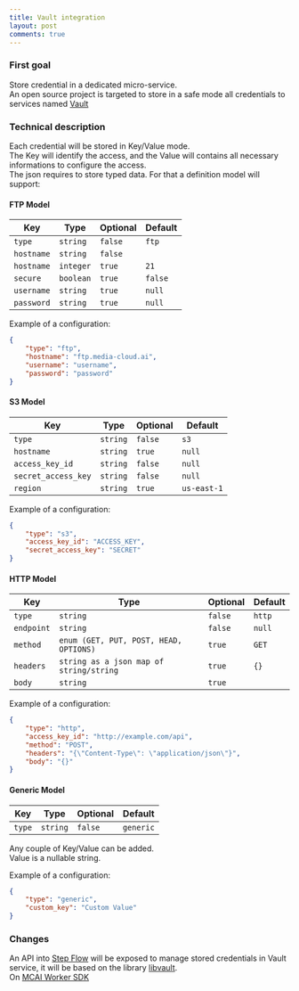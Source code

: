 ```yaml
---
title: Vault integration
layout: post
comments: true
---
```


### First goal
Store credential in a dedicated micro-service.  
An open source project is targeted to store in a safe mode all credentials to services named [Vault](https://www.vaultproject.io/)

### Technical description
Each credential will be stored in Key/Value mode.  
The Key will identify the access, and the Value will contains all necessary informations to configure the access.  
The json requires to store typed data. For that a definition model will support:

#### FTP Model

| Key      | Type      | Optional | Default |
|----------|-----------|----------|---------|
|`type`    | `string`  | `false`  | `ftp`   |
|`hostname`| `string`  | `false`  |         |
|`hostname`| `integer` | `true`   | `21`    |
|`secure`  | `boolean` | `true`   | `false` |
|`username`| `string`  | `true`   | `null`  |
|`password`| `string`  | `true`   | `null`  |
  
  
Example of a configuration:
```json
{
	"type": "ftp",
	"hostname": "ftp.media-cloud.ai",
	"username": "username",
	"password": "password"
}
```
  
#### S3 Model

| Key                | Type     | Optional | Default     |
|--------------------|----------|----------|-------------|
|`type`              | `string` | `false`  | `s3`        |
|`hostname`          | `string` | `true`   | `null`      |
|`access_key_id`     | `string` | `false`  | `null`      |
|`secret_access_key` | `string` | `false`  | `null`      |
|`region`            | `string` | `true`   | `us-east-1` |
  
  
Example of a configuration:
```json
{
	"type": "s3",
	"access_key_id": "ACCESS_KEY",
	"secret_access_key": "SECRET"
}
```
  
#### HTTP Model

| Key       | Type                                    | Optional | Default     |
|-----------|-----------------------------------------|----------|-------------|
|`type`     | `string`                                | `false`  | `http`      |
|`endpoint` | `string`                                | `false`  | `null`      |
|`method`   | `enum (GET, PUT, POST, HEAD, OPTIONS)`  | `true`   | `GET`       |
|`headers`  | `string as a json map of string/string` | `true`   | `{}`        |
|`body`     | `string`                                | `true`   | ` `        |
  
  
Example of a configuration:
```json
{
	"type": "http",
	"access_key_id": "http://example.com/api",
	"method": "POST",
	"headers": "{\"Content-Type\": \"application/json\"}",
	"body": "{}"
}
```
    
#### Generic Model

| Key       | Type                                    | Optional | Default     |
|-----------|-----------------------------------------|----------|-------------|
|`type`     | `string`                                | `false`  | `generic`   |

Any couple of Key/Value can be added.  
Value is a nullable string.
  
Example of a configuration:
```json
{
	"type": "generic",
	"custom_key": "Custom Value"
}
```

### Changes
An API into [Step Flow](https://github.com/media-io/ex_step_flow) will be exposed to manage stored credentials in Vault service, it will be based on the library [libvault](https://hex.pm/packages/libvault).  
On [MCAI Worker SDK](https://github.com/media-cloud-ai/rs_amqp_worker/) 